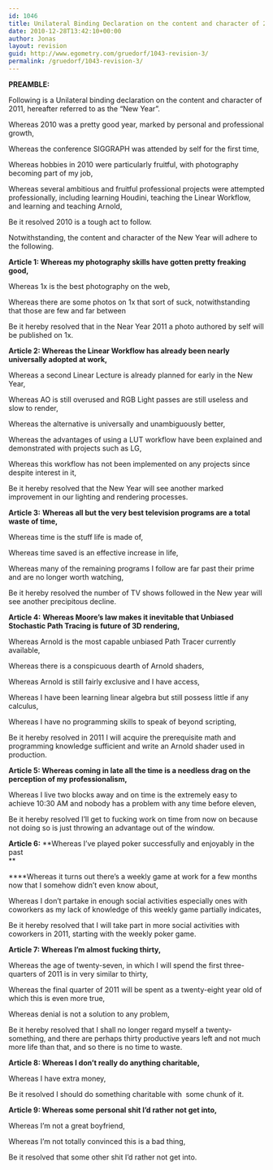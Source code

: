 ```yaml
---
id: 1046
title: Unilateral Binding Declaration on the content and character of 2011
date: 2010-12-28T13:42:10+00:00
author: Jonas
layout: revision
guid: http://www.egometry.com/gruedorf/1043-revision-3/
permalink: /gruedorf/1043-revision-3/
---
```

**PREAMBLE:** 

Following is a Unilateral binding declaration on the content and character of 2011, hereafter referred to as the &#8220;New Year&#8221;.

Whereas 2010 was a pretty good year, marked by personal and professional growth,

Whereas the conference SIGGRAPH was attended by self for the first time,

Whereas hobbies in 2010 were particularly fruitful, with photography becoming part of my job,

Whereas several ambitious and fruitful professional projects were attempted professionally, including learning Houdini, teaching the Linear Workflow, and learning and teaching Arnold,

Be it resolved 2010 is a tough act to follow.

Notwithstanding, the content and character of the New Year will adhere to the following.

**Article 1: Whereas my photography skills have gotten pretty freaking good,**

Whereas 1x is the best photography on the web,

Whereas there are some photos on 1x that sort of suck, notwithstanding that those are few and far between

Be it hereby resolved that in the Near Year 2011 a photo authored by self will be published on 1x.

**Article 2: Whereas the Linear Workflow has already been nearly universally adopted at work,**

Whereas a second Linear Lecture is already planned for early in the New Year,

Whereas AO is still overused and RGB Light passes are still useless and slow to render,

Whereas the alternative is universally and unambiguously better,

Whereas the advantages of using a LUT workflow have been explained and demonstrated with projects such as LG,

Whereas this workflow has not been implemented on any projects since despite interest in it,

Be it hereby resolved that the New Year will see another marked improvement in our lighting and rendering processes.

**Article 3:** **Whereas all but the very best television programs are a total waste of time,**

Whereas time is the stuff life is made of,

Whereas time saved is an effective increase in life,

Whereas many of the remaining programs I follow are far past their prime and are no longer worth watching,

Be it hereby resolved the number of TV shows followed in the New year will see another precipitous decline.

**Article 4:** **Whereas Moore&#8217;s law makes it inevitable that Unbiased Stochastic Path Tracing is future of 3D rendering,**

Whereas Arnold is the most capable unbiased Path Tracer currently available,

Whereas there is a conspicuous dearth of Arnold shaders,

Whereas Arnold is still fairly exclusive and I have access,

Whereas I have been learning linear algebra but still possess little if any calculus,

Whereas I have no programming skills to speak of beyond scripting,

Be it hereby resolved in 2011 I will acquire the prerequisite math and programming knowledge sufficient and write an Arnold shader used in production.

**Article 5: Whereas coming in late all the time is a needless drag on the perception of my professionalism,**

Whereas I live two blocks away and on time is the extremely easy to achieve 10:30 AM and nobody has a problem with any time before eleven,

Be it hereby resolved I&#8217;ll get to fucking work on time from now on because not doing so is just throwing an advantage out of the window.

**Article 6:** **Whereas I&#8217;ve played poker successfully and enjoyably in the past  
** 

 ****Whereas it turns out there&#8217;s a weekly game at work for a few months now that I somehow didn&#8217;t even know about,

Whereas I don&#8217;t partake in enough social activities especially ones with coworkers as my lack of knowledge of this weekly game partially indicates,

Be it hereby resolved that I will take part in more social activities with coworkers in 2011, starting with the weekly poker game.

**Article 7: Whereas I&#8217;m almost fucking thirty,**

Whereas the age of twenty-seven, in which I will spend the first three-quarters of 2011 is in very similar to thirty,

Whereas the final quarter of 2011 will be spent as a twenty-eight year old of which this is even more true,

Whereas denial is not a solution to any problem,

Be it hereby resolved that I shall no longer regard myself a twenty-something, and there are perhaps thirty productive years left and not much more life than that, and so there is no time to waste.

**Article 8: Whereas I don&#8217;t really do anything charitable,**

Whereas I have extra money,

Be it resolved I should do something charitable with  some chunk of it.

**Article 9: Whereas some personal shit I&#8217;d rather not get into,**

Whereas I&#8217;m not a great boyfriend,

Whereas I&#8217;m not totally convinced this is a bad thing,

Be it resolved that some other shit I&#8217;d rather not get into.